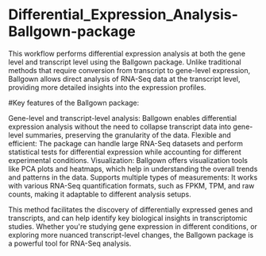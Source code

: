 # Differential_Expression_Analysis-Ballgown-package
This workflow performs differential expression analysis at both the gene level and transcript level using the Ballgown package. 
Unlike traditional methods that require conversion from transcript to gene-level expression, Ballgown allows direct analysis of RNA-Seq data at the transcript level, providing more detailed insights into the expression profiles.

#Key features of the Ballgown package:

Gene-level and transcript-level analysis: Ballgown enables differential expression analysis without the need to collapse transcript data into gene-level summaries, preserving the granularity of the data.
Flexible and efficient: The package can handle large RNA-Seq datasets and perform statistical tests for differential expression while accounting for different experimental conditions.
Visualization: Ballgown offers visualization tools like PCA plots and heatmaps, which help in understanding the overall trends and patterns in the data.
Supports multiple types of measurements: It works with various RNA-Seq quantification formats, such as FPKM, TPM, and raw counts, making it adaptable to different analysis setups.

This method facilitates the discovery of differentially expressed genes and transcripts, and can help identify key biological insights in transcriptomic studies. Whether you're studying gene expression in different conditions, or exploring more nuanced transcript-level changes, the Ballgown package is a powerful tool for RNA-Seq analysis.


